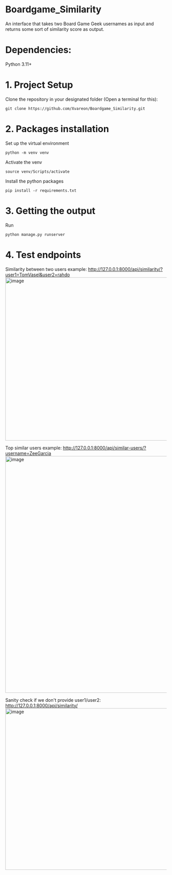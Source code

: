 # Boardgame_Similarity
An interface that takes two Board Game Geek usernames as input and returns some sort of similarity score as output.

# Dependencies:
Python 3.11+

# 1. Project Setup
Clone the repository in your designated folder (Open a terminal for this):
```
git clone https://github.com/Xvareon/Boardgame_Similarity.git
```

# 2. Packages installation
Set up the virtual environment
```
python -m venv venv
```
Activate the venv
```
source venv/Scripts/activate
```
Install the python packages
```
pip install -r requirements.txt
```

# 3. Getting the output
Run
```
python manage.py runserver
```

# 4. Test endpoints
Similarity between two users example: http://127.0.0.1:8000/api/similarity/?user1=TomVasel&user2=rahdo
<img width="1419" height="508" alt="image" src="https://github.com/user-attachments/assets/e91ff573-50e7-40f3-92f3-7aa72b378e67" />


Top similar users example: http://127.0.0.1:8000/api/similar-users/?username=ZeeGarcia
<img width="1435" height="737" alt="image" src="https://github.com/user-attachments/assets/0ce4e616-5bda-4feb-a78c-2cd1315b87fa" />


Sanity check if we don't provide user1/user2: http://127.0.0.1:8000/api/similarity/
<img width="1481" height="503" alt="image" src="https://github.com/user-attachments/assets/90a8fade-4a42-4251-8670-bb365e40fa50" />

